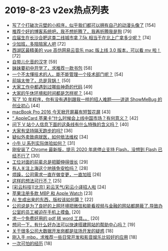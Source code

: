 # 2019-8-23 v2ex热点列表

+ [写了个打破次元壁的小程序，似乎我们都可以拥有自己的动漫头像了](https://www.v2ex.com/t/594373#reply154) [154]
+ [推荐个好的博客系统吧，我不想折腾了，我再折腾我是狗](https://www.v2ex.com/t/594559#reply79) [79]
+ [应届生在长沙合肥这类二线城市拿 7.5k 相当于在北上广拿多少呢？](https://www.v2ex.com/t/594446#reply74) [74]
+ [少加班，多陪陪家人吧](https://www.v2ex.com/t/594450#reply72) [72]
+ [西湖区最精美的 vue 高仿网易云音乐 mac 版上线 3.0 版本，可以看 mv 啦！](https://www.v2ex.com/t/594391#reply72) [72]
+ [自带儿化音的汉字](https://www.v2ex.com/t/594410#reply59) [59]
+ [妹妹要初中开学了，求推荐一款书包](https://www.v2ex.com/t/594371#reply58) [58]
+ [一个不太懂技术的人，能不能管理一个技术部门呢？](https://www.v2ex.com/t/594400#reply54) [54]
+ [前端太惨了，总是背锅！](https://www.v2ex.com/t/594481#reply50) [50]
+ [大家工作中都遇到过哪些神奇的代码](https://www.v2ex.com/t/594451#reply49) [49]
+ [大家的午休环境和时间都是怎样呢？](https://www.v2ex.com/t/594482#reply44) [44]
+ [写了 10 年程序，你有没有遇到跟我一样的招人难题——讲讲 ShowMeBug 的创业初心](https://www.v2ex.com/t/594553#reply44) [44]
+ [macBook Pro 2016 今天掀开屏幕有短暂花屏](https://www.v2ex.com/t/594388#reply43) [43]
+ [“ AppleCard 苹果卡”什么时候会上线中国市场？有何意义？](https://www.v2ex.com/t/594406#reply42) [42]
+ [问下 V 站个人信息下面的这条线有什么特殊的含义吗？](https://www.v2ex.com/t/594408#reply40) [40]
+ [大家有坚持隔天跑步的吗?](https://www.v2ex.com/t/594437#reply36) [36]
+ [疑似外卖致病就医，如何依法维权](https://www.v2ex.com/t/594461#reply34) [34]
+ [小牛 U 系列实际体验如何？](https://www.v2ex.com/t/594398#reply31) [31]
+ [刚安装了 Chrome 最新版，提示 2020 年底停止支持 Flash，没想到 Flash 已经不行了](https://www.v2ex.com/t/594448#reply30) [30]
+ [工位对面的前辈总是把脚伸得很长](https://www.v2ex.com/t/594514#reply29) [29]
+ [有人关注上海这个地铁免安检吗？](https://www.v2ex.com/t/594377#reply28) [28]
+ [烦躁，公司需求一直在做变更，一直加班](https://www.v2ex.com/t/594392#reply26) [26]
+ [这样的想法可行不？](https://www.v2ex.com/t/594472#reply25) [25]
+ [[彩云科技][北京] 彩云天气/彩云小译招人啦](https://www.v2ex.com/t/594494#reply24) [24]
+ [苹果注册多款 MBP 和 Apple Watch](https://www.v2ex.com/t/594378#reply23) [23]
+ [AI 生成出来的东西，版权该如何算？](https://www.v2ex.com/t/594592#reply22) [22]
+ [公司说是为了良好的上网环境把微信和能看视频与金融的网站都屏蔽了.导致办公室的员工被迫在手机上摸鱼.](https://www.v2ex.com/t/594440#reply20) [20]
+ [求一个免费好用的 pdf 转 word 工具。。](https://www.v2ex.com/t/594430#reply20) [20]
+ [想问一下，有什么好办法可以快速搭建网站的帮助中心吗？](https://www.v2ex.com/t/594419#reply19) [19]
+ [关于很多公司大数据开发岗都是驻场开发的疑惑](https://www.v2ex.com/t/594498#reply18) [18]
+ [刚入手 mbp，求推荐一些日常开发和影音娱乐比较好的应用](https://www.v2ex.com/t/594384#reply18) [18]
+ [一次可怕的经历](https://www.v2ex.com/t/594416#reply18) [18]
